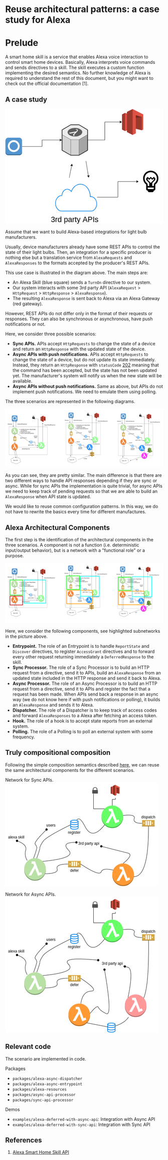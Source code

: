 # Reuse architectural patterns: a case study for Alexa

# Prelude

A smart home skill is a service that enables Alexa voice interaction to control smart home devices.
Basically, Alexa interprets voice commands and sends directives to a skill. The skill executes a custom function implementing the desired semantics. No further knowledge of Alexa is required to understand the rest of this document, but you might want to check out the official documentation [1].

## A case study

![](images/alexa-usecase.png?raw=true)

Assume that we want to build Alexa-based integrations for light bulb manufacturers.

Usually, device manufacturers already have some REST APIs to control the state of their light bulbs. Then, an integration for a specific producer is nothing else but a translation service from `AlexaRequests` and `AlexaResponses` to the formats accepted by the producer's REST APIs.

This use case is illustrated in the diagram above. The main steps are:

- An Alexa Skill (blue square) sends a `TurnOn` directive to our system.
- Our system interacts with some 3rd party API (`AlexaRequest` > `HttpRequest` > `HttpResponse` > `AlexaResponse`).
- The resulting `AlexaResponse` is sent back to Alexa via an Alexa Gateway (red gateway).

However, REST APIs do not differ only in the format of their requests or responses. They can also be synchronous or asynchronous, have push notifications or not.

Here, we consider three possible scenarios:

- **Sync APIs.** APIs accept `HttpRequests` to change the state of a device and return an `HttpResponse` with the updated state of the device.
- **Async APIs with push notifications.** APIs accept `HttpRequests` to change the state of a device, but do not update its state immediately. Instead, they return an `HttpResponse` with `statusCode` [202](https://developer.mozilla.org/en-US/docs/Web/HTTP/Status/202) meaning that the command has been accepted, but the state has not been updated yet. The manufacturer's system will notify us when the new state will be available.
- **Async APIs without push notifications.** Same as above, but APIs do not implement push notifications. We need to emulate them using polling.

The three scenarios are represented in the following diagrams.

![](images/scenarios.png?raw=true)

As you can see, they are pretty similar. The main difference is that there are two different ways to handle API responses depending if they are sync or async. While for sync APIs the implementation is quite trivial, for async APIs we need to keep track of pending requests so that we are able to build an `AlexaResponse` when API state is updated.

We would like to reuse common configuration patterns. In this way, we do not have to rewrite the basics every time for different manufactures.

## Alexa Architectural Components

The first step is the identification of the architectural components in the three scenarios. A component is not a function (i.e. deterministic input/output behavior), but is a network with a "functional role" or a purpose.

![](images/scenarios-2.png?raw=true)

Here, we consider the following components, see highlighted subnetworks in the picture above.

- **Entrypoint.** The role of an Entrypoint is to handle `ReportState` and `Discover` directives, to register `AccessGrant` directives and to forward every other request returning immediately a `DeferredResponse` to the skill.
- **Sync Processor.** The role of a Sync Processor is to build an HTTP request from a directive, send it to APIs, build an `AlexaResponse` from an updated state included in the HTTP response and send it back to Alexa.
- **Async Processor.** The role of an Async Processor is to build an HTTP request from a directive, send it to APIs and register the fact that a request has been made. When APIs send back a response in an async way (we do not know here if with push notifications or polling), it builds an `AlexaResponse` and sends it to Alexa.
- **Dispatcher.** The role of a Dispatcher is to keep track of access codes and forward `AlexaResponses` to a Alexa after fetching an access token.
- **Hook.** The role of a hook is to accept state reports from an external system.
- **Polling.** The role of a Polling is to poll an external system with some frequency.

## Truly compositional composition

Following the simple composition semantics described [here](./serverless-diagram.md), we can reuse the same architectural components for the different scenarios.

Network for Sync APIs.
![](images/composition-sync-api.png?raw=true)

Network for Async APIs.
![](images/composition-async-api.png?raw=true)

## Relevant code

The scenario are implemented in code.

Packages

- `packages/alexa-async-dispatcher`
- `packages/alexa-async-entrypoint`
- `packages/alexa-resources`
- `packages/async-api-processor`
- `packages/sync-api-processor`

Demos

- `examples/alexa-deferred-with-async-api`: Integration with Async API
- `examples/alexa-deferred-with-sync-api`: Integration with Sync API

## References

1. [Alexa Smart Home Skill API](https://developer.amazon.com/en-US/docs/alexa/smarthome/understand-the-smart-home-skill-api.html)
